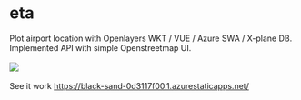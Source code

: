 # eta
Plot airport location with Openlayers WKT / VUE / Azure SWA / X-plane DB.<br>
Implemented API with simple Openstreetmap UI.<br><br>
<img src="https://black-sand-0d3117f00-15.eastasia.1.azurestaticapps.net/input.jpg"><br><br>
See it work https://black-sand-0d3117f00.1.azurestaticapps.net/
